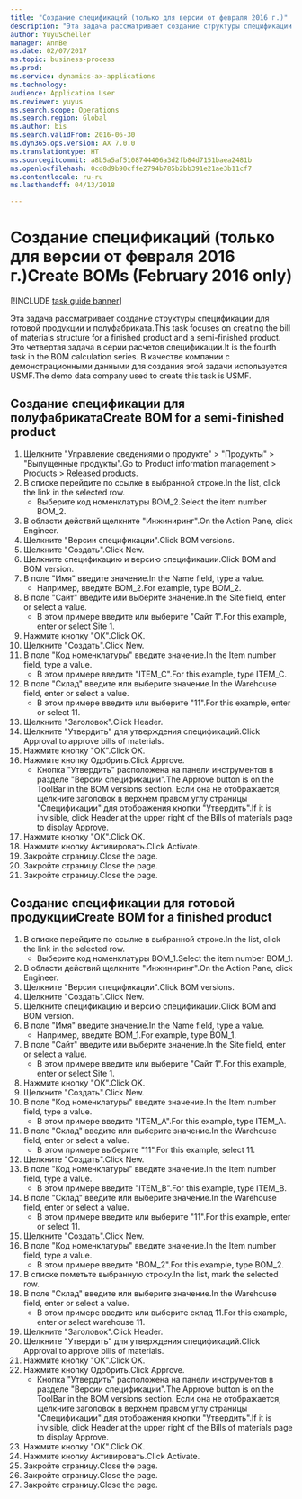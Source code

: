 ```yaml
--- 
title: "Создание спецификаций (только для версии от февраля 2016 г.)"
description: "Эта задача рассматривает создание структуры спецификации для готовой продукции и полуфабриката."
author: YuyuScheller
manager: AnnBe
ms.date: 02/07/2017
ms.topic: business-process
ms.prod: 
ms.service: dynamics-ax-applications
ms.technology: 
audience: Application User
ms.reviewer: yuyus
ms.search.scope: Operations
ms.search.region: Global
ms.author: bis
ms.search.validFrom: 2016-06-30
ms.dyn365.ops.version: AX 7.0.0
ms.translationtype: HT
ms.sourcegitcommit: a8b5a5af5108744406a3d2fb84d7151baea2481b
ms.openlocfilehash: 0cd8d9b90cffe2794b785b2bb391e21ae3b11cf7
ms.contentlocale: ru-ru
ms.lasthandoff: 04/13/2018

---
```

# <a name="create-boms-february-2016-only"></a><span data-ttu-id="3757b-103">Создание спецификаций (только для версии от февраля 2016 г.)</span><span class="sxs-lookup"><span data-stu-id="3757b-103">Create BOMs (February 2016 only)</span></span>

[!INCLUDE [task guide banner](../../includes/task-guide-banner.md)]

<span data-ttu-id="3757b-104">Эта задача рассматривает создание структуры спецификации для готовой продукции и полуфабриката.</span><span class="sxs-lookup"><span data-stu-id="3757b-104">This task focuses on creating the bill of materials structure for a finished product and a semi-finished product.</span></span> <span data-ttu-id="3757b-105">Это четвертая задача в серии расчетов спецификации.</span><span class="sxs-lookup"><span data-stu-id="3757b-105">It is the fourth task in the BOM calculation series.</span></span> <span data-ttu-id="3757b-106">В качестве компании с демонстрационными данными для создания этой задачи используется USMF.</span><span class="sxs-lookup"><span data-stu-id="3757b-106">The demo data company used to create this task is USMF.</span></span>


## <a name="create-bom-for-a-semi-finished-product"></a><span data-ttu-id="3757b-107">Создание спецификации для полуфабриката</span><span class="sxs-lookup"><span data-stu-id="3757b-107">Create BOM for a semi-finished product</span></span>
1. <span data-ttu-id="3757b-108">Щелкните "Управление сведениями о продукте" > "Продукты" > "Выпущенные продукты".</span><span class="sxs-lookup"><span data-stu-id="3757b-108">Go to Product information management > Products > Released products.</span></span>
2. <span data-ttu-id="3757b-109">В списке перейдите по ссылке в выбранной строке.</span><span class="sxs-lookup"><span data-stu-id="3757b-109">In the list, click the link in the selected row.</span></span>
    * <span data-ttu-id="3757b-110">Выберите код номенклатуры BOM_2.</span><span class="sxs-lookup"><span data-stu-id="3757b-110">Select the item number BOM_2.</span></span>  
3. <span data-ttu-id="3757b-111">В области действий щелкните "Инжиниринг".</span><span class="sxs-lookup"><span data-stu-id="3757b-111">On the Action Pane, click Engineer.</span></span>
4. <span data-ttu-id="3757b-112">Щелкните "Версии спецификации".</span><span class="sxs-lookup"><span data-stu-id="3757b-112">Click BOM versions.</span></span>
5. <span data-ttu-id="3757b-113">Щелкните "Создать".</span><span class="sxs-lookup"><span data-stu-id="3757b-113">Click New.</span></span>
6. <span data-ttu-id="3757b-114">Щелкните спецификацию и версию спецификации.</span><span class="sxs-lookup"><span data-stu-id="3757b-114">Click BOM and BOM version.</span></span>
7. <span data-ttu-id="3757b-115">В поле "Имя" введите значение.</span><span class="sxs-lookup"><span data-stu-id="3757b-115">In the Name field, type a value.</span></span>
    * <span data-ttu-id="3757b-116">Например, введите BOM_2.</span><span class="sxs-lookup"><span data-stu-id="3757b-116">For example, type BOM_2.</span></span>  
8. <span data-ttu-id="3757b-117">В поле "Сайт" введите или выберите значение.</span><span class="sxs-lookup"><span data-stu-id="3757b-117">In the Site field, enter or select a value.</span></span>
    * <span data-ttu-id="3757b-118">В этом примере введите или выберите "Сайт 1".</span><span class="sxs-lookup"><span data-stu-id="3757b-118">For this example, enter or select Site 1.</span></span>  
9. <span data-ttu-id="3757b-119">Нажмите кнопку "OК".</span><span class="sxs-lookup"><span data-stu-id="3757b-119">Click OK.</span></span>
10. <span data-ttu-id="3757b-120">Щелкните "Создать".</span><span class="sxs-lookup"><span data-stu-id="3757b-120">Click New.</span></span>
11. <span data-ttu-id="3757b-121">В поле "Код номенклатуры" введите значение.</span><span class="sxs-lookup"><span data-stu-id="3757b-121">In the Item number field, type a value.</span></span>
    * <span data-ttu-id="3757b-122">В этом примере введите "ITEM_C".</span><span class="sxs-lookup"><span data-stu-id="3757b-122">For this example, type ITEM_C.</span></span>  
12. <span data-ttu-id="3757b-123">В поле "Склад" введите или выберите значение.</span><span class="sxs-lookup"><span data-stu-id="3757b-123">In the Warehouse field, enter or select a value.</span></span>
    * <span data-ttu-id="3757b-124">В этом примере введите или выберите "11".</span><span class="sxs-lookup"><span data-stu-id="3757b-124">For this example, enter or select 11.</span></span>  
13. <span data-ttu-id="3757b-125">Щелкните "Заголовок".</span><span class="sxs-lookup"><span data-stu-id="3757b-125">Click Header.</span></span>
14. <span data-ttu-id="3757b-126">Щелкните "Утвердить" для утверждения спецификаций.</span><span class="sxs-lookup"><span data-stu-id="3757b-126">Click Approval to approve bills of materials.</span></span>
15. <span data-ttu-id="3757b-127">Нажмите кнопку "OК".</span><span class="sxs-lookup"><span data-stu-id="3757b-127">Click OK.</span></span>
16. <span data-ttu-id="3757b-128">Нажмите кнопку Одобрить.</span><span class="sxs-lookup"><span data-stu-id="3757b-128">Click Approve.</span></span>
    * <span data-ttu-id="3757b-129">Кнопка "Утвердить" расположена на панели инструментов в разделе "Версии спецификации".</span><span class="sxs-lookup"><span data-stu-id="3757b-129">The Approve button is on the ToolBar in the  BOM versions section.</span></span> <span data-ttu-id="3757b-130">Если она не отображается, щелкните заголовок в верхнем правом углу страницы "Спецификации" для отображения кнопки "Утвердить".</span><span class="sxs-lookup"><span data-stu-id="3757b-130">If it is invisible, click Header at the upper right of the Bills of materials page to display Approve.</span></span>  
17. <span data-ttu-id="3757b-131">Нажмите кнопку "OК".</span><span class="sxs-lookup"><span data-stu-id="3757b-131">Click OK.</span></span>
18. <span data-ttu-id="3757b-132">Нажмите кнопку Активировать.</span><span class="sxs-lookup"><span data-stu-id="3757b-132">Click Activate.</span></span>
19. <span data-ttu-id="3757b-133">Закройте страницу.</span><span class="sxs-lookup"><span data-stu-id="3757b-133">Close the page.</span></span>
20. <span data-ttu-id="3757b-134">Закройте страницу.</span><span class="sxs-lookup"><span data-stu-id="3757b-134">Close the page.</span></span>
21. <span data-ttu-id="3757b-135">Закройте страницу.</span><span class="sxs-lookup"><span data-stu-id="3757b-135">Close the page.</span></span>

## <a name="create-bom-for-a-finished-product"></a><span data-ttu-id="3757b-136">Создание спецификации для готовой продукции</span><span class="sxs-lookup"><span data-stu-id="3757b-136">Create BOM for a finished product</span></span>
1. <span data-ttu-id="3757b-137">В списке перейдите по ссылке в выбранной строке.</span><span class="sxs-lookup"><span data-stu-id="3757b-137">In the list, click the link in the selected row.</span></span>
    * <span data-ttu-id="3757b-138">Выберите код номенклатуры BOM_1.</span><span class="sxs-lookup"><span data-stu-id="3757b-138">Select the item number BOM_1.</span></span>  
2. <span data-ttu-id="3757b-139">В области действий щелкните "Инжиниринг".</span><span class="sxs-lookup"><span data-stu-id="3757b-139">On the Action Pane, click Engineer.</span></span>
3. <span data-ttu-id="3757b-140">Щелкните "Версии спецификации".</span><span class="sxs-lookup"><span data-stu-id="3757b-140">Click BOM versions.</span></span>
4. <span data-ttu-id="3757b-141">Щелкните "Создать".</span><span class="sxs-lookup"><span data-stu-id="3757b-141">Click New.</span></span>
5. <span data-ttu-id="3757b-142">Щелкните спецификацию и версию спецификации.</span><span class="sxs-lookup"><span data-stu-id="3757b-142">Click BOM and BOM version.</span></span>
6. <span data-ttu-id="3757b-143">В поле "Имя" введите значение.</span><span class="sxs-lookup"><span data-stu-id="3757b-143">In the Name field, type a value.</span></span>
    * <span data-ttu-id="3757b-144">Например, введите BOM_1.</span><span class="sxs-lookup"><span data-stu-id="3757b-144">For example, type BOM_1.</span></span>  
7. <span data-ttu-id="3757b-145">В поле "Сайт" введите или выберите значение.</span><span class="sxs-lookup"><span data-stu-id="3757b-145">In the Site field, enter or select a value.</span></span>
    * <span data-ttu-id="3757b-146">В этом примере введите или выберите "Сайт 1".</span><span class="sxs-lookup"><span data-stu-id="3757b-146">For this example, enter or select Site 1.</span></span>  
8. <span data-ttu-id="3757b-147">Нажмите кнопку "OК".</span><span class="sxs-lookup"><span data-stu-id="3757b-147">Click OK.</span></span>
9. <span data-ttu-id="3757b-148">Щелкните "Создать".</span><span class="sxs-lookup"><span data-stu-id="3757b-148">Click New.</span></span>
10. <span data-ttu-id="3757b-149">В поле "Код номенклатуры" введите значение.</span><span class="sxs-lookup"><span data-stu-id="3757b-149">In the Item number field, type a value.</span></span>
    * <span data-ttu-id="3757b-150">В этом примере введите "ITEM_A".</span><span class="sxs-lookup"><span data-stu-id="3757b-150">For this example, type ITEM_A.</span></span>  
11. <span data-ttu-id="3757b-151">В поле "Склад" введите или выберите значение.</span><span class="sxs-lookup"><span data-stu-id="3757b-151">In the Warehouse field, enter or select a value.</span></span>
    * <span data-ttu-id="3757b-152">В этом примере выберите "11".</span><span class="sxs-lookup"><span data-stu-id="3757b-152">For this example, select 11.</span></span>  
12. <span data-ttu-id="3757b-153">Щелкните "Создать".</span><span class="sxs-lookup"><span data-stu-id="3757b-153">Click New.</span></span>
13. <span data-ttu-id="3757b-154">В поле "Код номенклатуры" введите значение.</span><span class="sxs-lookup"><span data-stu-id="3757b-154">In the Item number field, type a value.</span></span>
    * <span data-ttu-id="3757b-155">В этом примере введите "ITEM_B".</span><span class="sxs-lookup"><span data-stu-id="3757b-155">For this example, type ITEM_B.</span></span>  
14. <span data-ttu-id="3757b-156">В поле "Склад" введите или выберите значение.</span><span class="sxs-lookup"><span data-stu-id="3757b-156">In the Warehouse field, enter or select a value.</span></span>
    * <span data-ttu-id="3757b-157">В этом примере введите или выберите "11".</span><span class="sxs-lookup"><span data-stu-id="3757b-157">For this example, enter or select 11.</span></span>  
15. <span data-ttu-id="3757b-158">Щелкните "Создать".</span><span class="sxs-lookup"><span data-stu-id="3757b-158">Click New.</span></span>
16. <span data-ttu-id="3757b-159">В поле "Код номенклатуры" введите значение.</span><span class="sxs-lookup"><span data-stu-id="3757b-159">In the Item number field, type a value.</span></span>
    * <span data-ttu-id="3757b-160">В этом примере введите "BOM_2".</span><span class="sxs-lookup"><span data-stu-id="3757b-160">For this example, type BOM_2.</span></span>  
17. <span data-ttu-id="3757b-161">В списке пометьте выбранную строку.</span><span class="sxs-lookup"><span data-stu-id="3757b-161">In the list, mark the selected row.</span></span>
18. <span data-ttu-id="3757b-162">В поле "Склад" введите или выберите значение.</span><span class="sxs-lookup"><span data-stu-id="3757b-162">In the Warehouse field, enter or select a value.</span></span>
    * <span data-ttu-id="3757b-163">В этом примере введите или выберите склад 11.</span><span class="sxs-lookup"><span data-stu-id="3757b-163">For this example, enter or select warehouse 11.</span></span>  
19. <span data-ttu-id="3757b-164">Щелкните "Заголовок".</span><span class="sxs-lookup"><span data-stu-id="3757b-164">Click Header.</span></span>
20. <span data-ttu-id="3757b-165">Щелкните "Утвердить" для утверждения спецификаций.</span><span class="sxs-lookup"><span data-stu-id="3757b-165">Click Approval to approve bills of materials.</span></span>
21. <span data-ttu-id="3757b-166">Нажмите кнопку "OК".</span><span class="sxs-lookup"><span data-stu-id="3757b-166">Click OK.</span></span>
22. <span data-ttu-id="3757b-167">Нажмите кнопку Одобрить.</span><span class="sxs-lookup"><span data-stu-id="3757b-167">Click Approve.</span></span>
    * <span data-ttu-id="3757b-168">Кнопка "Утвердить" расположена на панели инструментов в разделе "Версии спецификации".</span><span class="sxs-lookup"><span data-stu-id="3757b-168">The Approve button is on the ToolBar in the  BOM versions section.</span></span> <span data-ttu-id="3757b-169">Если она не отображается, щелкните заголовок в верхнем правом углу страницы "Спецификации" для отображения кнопки "Утвердить".</span><span class="sxs-lookup"><span data-stu-id="3757b-169">If it is invisible, click Header at the upper right of the Bills of materials page to display Approve.</span></span>  
23. <span data-ttu-id="3757b-170">Нажмите кнопку "OК".</span><span class="sxs-lookup"><span data-stu-id="3757b-170">Click OK.</span></span>
24. <span data-ttu-id="3757b-171">Нажмите кнопку Активировать.</span><span class="sxs-lookup"><span data-stu-id="3757b-171">Click Activate.</span></span>
25. <span data-ttu-id="3757b-172">Закройте страницу.</span><span class="sxs-lookup"><span data-stu-id="3757b-172">Close the page.</span></span>
26. <span data-ttu-id="3757b-173">Закройте страницу.</span><span class="sxs-lookup"><span data-stu-id="3757b-173">Close the page.</span></span>
27. <span data-ttu-id="3757b-174">Закройте страницу.</span><span class="sxs-lookup"><span data-stu-id="3757b-174">Close the page.</span></span>


